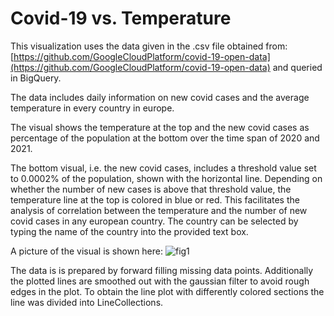 # Covid-19 vs. Temperature

This visualization uses the data given in the .csv file obtained from: [https://github.com/GoogleCloudPlatform/covid-19-open-data](https://github.com/GoogleCloudPlatform/covid-19-open-data) and queried in BigQuery.

The data includes daily information on new covid cases and the average temperature in every country in europe.

The visual shows the temperature at the top and the new covid cases as percentage of the population at the bottom over the time span of 2020 and 2021.

The bottom visual, i.e. the new covid cases, includes a threshold value set to 0.0002% of the population, shown with the horizontal line. Depending on whether the number of new cases is above that threshold value, the temperature line at the top is colored in blue or red. This facilitates the analysis of correlation between the temperature and the number of new covid cases in any european country. The country can be selected by typing the name of the country into the provided text box.

 A picture of the visual is shown here:
![fig1](https://user-images.githubusercontent.com/73847250/185001803-7ec4780f-22c7-4333-a5f7-1c93eb12e7c5.png)

The data is is prepared by forward filling missing data points. Additionally the plotted lines are smoothed out with the gaussian filter to avoid rough edges in the plot. To obtain the line plot with differently colored sections the line was divided into LineCollections.
